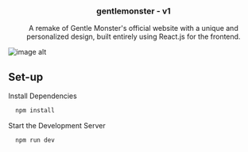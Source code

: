 <h3 align="center">gentlemonster - v1</h3>

<p align="center">A remake of Gentle Monster's official website with a unique and personalized design, built entirely using React.js for the frontend.</p>

![image alt](https://github.com/mnsling/gentlemonster_clone/blob/0f6820e06949d00adf2d5609256b425ffb559e6e/src/assets/Untitled%20design.png)

## Set-up

Install Dependencies

```bash
  npm install
```

Start the Development Server

```bash
  npm run dev
```
